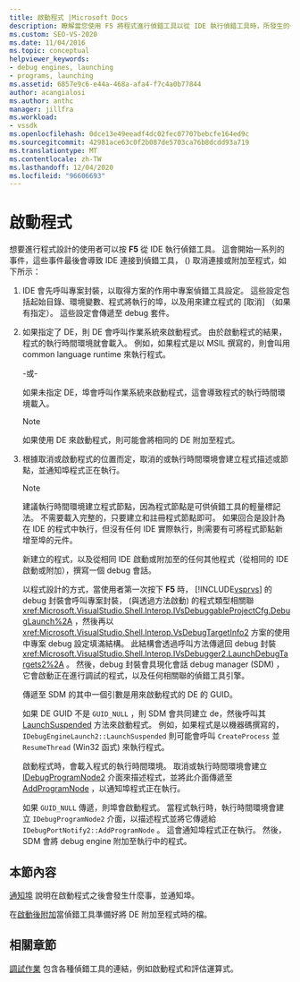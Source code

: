 ```yaml
---
title: 啟動程式 |Microsoft Docs
description: 瞭解當您使用 F5 將程式進行偵錯工具以從 IDE 執行偵錯工具時，所發生的一系列事件。
ms.custom: SEO-VS-2020
ms.date: 11/04/2016
ms.topic: conceptual
helpviewer_keywords:
- debug engines, launching
- programs, launching
ms.assetid: 6857e9c6-e44a-468a-afa4-f7c4a0b77844
author: acangialosi
ms.author: anthc
manager: jillfra
ms.workload:
- vssdk
ms.openlocfilehash: 0dce13e49eeadf4dc02fec07707bebcfe164ed9c
ms.sourcegitcommit: 42981ace63c0f2b087de5703ca76b8dcdd93a719
ms.translationtype: MT
ms.contentlocale: zh-TW
ms.lasthandoff: 12/04/2020
ms.locfileid: "96606693"
---
```

# <a name="launch-a-program"></a>啟動程式
想要進行程式設計的使用者可以按 **F5** 從 IDE 執行偵錯工具。 這會開始一系列的事件，這些事件最後會導致 IDE 連接到偵錯工具， () 取消連接或附加至程式，如下所示：

1. IDE 會先呼叫專案封裝，以取得方案的作用中專案偵錯工具設定。 這些設定包括起始目錄、環境變數、程式將執行的埠，以及用來建立程式的 [取消] （如果有指定）。 這些設定會傳遞至 debug 套件。

2. 如果指定了 DE，則 DE 會呼叫作業系統來啟動程式。 由於啟動程式的結果，程式的執行時間環境就會載入。 例如，如果程式是以 MSIL 撰寫的，則會叫用 common language runtime 來執行程式。

    -或-

    如果未指定 DE，埠會呼叫作業系統來啟動程式，這會導致程式的執行時間環境載入。

   > [!NOTE]
   > 如果使用 DE 來啟動程式，則可能會將相同的 DE 附加至程式。

3. 根據取消或啟動程式的位置而定，取消的或執行時間環境會建立程式描述或節點，並通知埠程式正在執行。

   > [!NOTE]
   > 建議執行時間環境建立程式節點，因為程式節點是可供偵錯工具的輕量標記法。 不需要載入完整的，只要建立和註冊程式節點即可。 如果回合是設計為在 IDE 的程式中執行，但沒有任何 IDE 實際執行，則需要有可將程式節點新增至埠的元件。

   新建立的程式，以及從相同 IDE 啟動或附加至的任何其他程式（從相同的 IDE 啟動或附加），撰寫一個 debug 會話。

   以程式設計的方式，當使用者第一次按下 **F5** 時， [!INCLUDE[vsprvs](../../code-quality/includes/vsprvs_md.md)] 的 debug 封裝會呼叫專案封裝， (與透過方法啟動) 的程式類型相關聯 <xref:Microsoft.VisualStudio.Shell.Interop.IVsDebuggableProjectCfg.DebugLaunch%2A> ，然後再以 <xref:Microsoft.VisualStudio.Shell.Interop.VsDebugTargetInfo2> 方案的使用中專案 debug 設定填滿結構。 此結構會透過呼叫方法傳遞回 debug 封裝 <xref:Microsoft.VisualStudio.Shell.Interop.IVsDebugger2.LaunchDebugTargets2%2A> 。 然後，debug 封裝會具現化會話 debug manager (SDM) ，它會啟動正在進行調試的程式，以及任何相關聯的偵錯工具引擎。

   傳遞至 SDM 的其中一個引數是用來啟動程式的 DE 的 GUID。

   如果 DE GUID 不是 `GUID_NULL` ，則 SDM 會共同建立 de，然後呼叫其 [LaunchSuspended](../../extensibility/debugger/reference/idebugenginelaunch2-launchsuspended.md) 方法來啟動程式。 例如，如果程式是以機器碼撰寫的， `IDebugEngineLaunch2::LaunchSuspended` 則可能會呼叫 `CreateProcess` 並 `ResumeThread` (Win32 函式) 來執行程式。

   啟動程式時，會載入程式的執行時間環境。 取消或執行時間環境會建立 [IDebugProgramNode2](../../extensibility/debugger/reference/idebugprogramnode2.md) 介面來描述程式，並將此介面傳遞至 [AddProgramNode](../../extensibility/debugger/reference/idebugportnotify2-addprogramnode.md) ，以通知埠程式正在執行。

   如果 `GUID_NULL` 傳遞，則埠會啟動程式。 當程式執行時，執行時間環境會建立 `IDebugProgramNode2` 介面，以描述程式並將它傳遞給 `IDebugPortNotify2::AddProgramNode` 。 這會通知埠程式正在執行。 然後，SDM 會將 debug engine 附加至執行中的程式。

## <a name="in-this-section"></a>本節內容
 [通知埠](../../extensibility/debugger/notifying-the-port.md) 說明在啟動程式之後會發生什麼事，並通知埠。

 在[啟動後附加](../../extensibility/debugger/attaching-after-a-launch.md)當偵錯工具準備好將 DE 附加至程式時的檔。

## <a name="related-sections"></a>相關章節
 [調試作業](../../extensibility/debugger/debugging-tasks.md) 包含各種偵錯工具的連結，例如啟動程式和評估運算式。
